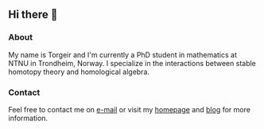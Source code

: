 ## Hi there 👋

### About

My name is Torgeir and I'm currently a PhD student in mathematics at NTNU in Trondheim, Norway. I specialize in the interactions between stable homotopy theory and homological algebra.

### Contact

Feel free to contact me on [e-mail](mailto:torgeiraamboe@gmail.com) or visit my [homepage](https://folk.ntnu.no/torgeaam/) and [blog](https://torgeiraamboe.github.io/) for more information. 

